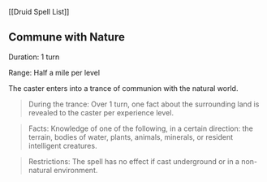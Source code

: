 [[Druid Spell List]]

## Commune with Nature 

Duration: 1 turn

Range: Half a mile per level

The caster enters into a trance of communion with the natural world.

> During the trance: Over 1 turn, one fact about the surrounding land is revealed to the caster per experience level.

> Facts: Knowledge of one of the following, in a certain direction: the terrain, bodies of water, plants, animals, minerals, or resident intelligent creatures.

> Restrictions: The spell has no effect if cast underground or in a non-natural environment.
